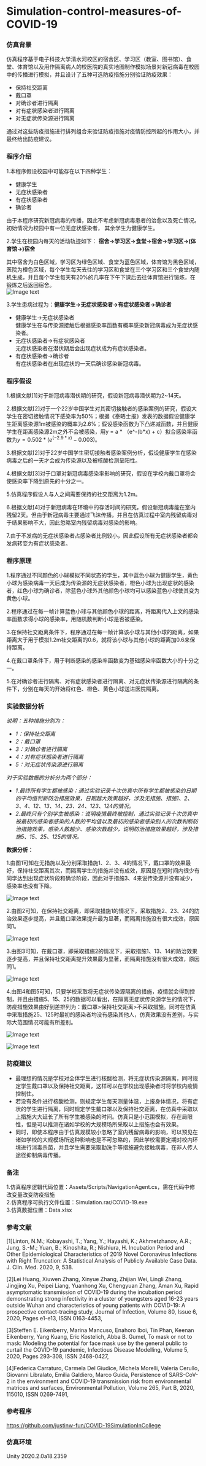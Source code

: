 # Simulation-control-measures-of-COVID-19

### 仿真背景
仿真程序基于电子科技大学清水河校区的宿舍区、学习区（教室、图书馆）、食堂、体育馆以及用作隔离病人的校医院的真实地图制作模拟场景对新冠病毒在校园中的传播进行模拟，并且设计了五种可选防疫措施分别验证防疫效果：  
+ 保持社交距离  
+ 戴口罩  
+ 对确诊者进行隔离  
+ 对有症状感染者进行隔离  
+ 对无症状传染源进行隔离  

通过对这些防疫措施进行排列组合来验证防疫措施对疫情防控所起的作用大小，并最终给出防疫建议。

### 程序介绍
1.本程序假设校园中可能存在以下四种学生：  
+ 健康学生 
+ 无症状感染者  
+ 有症状感染者  
+ 确诊者  

由于本程序研究新冠病毒的传播，因此不考虑新冠病毒患者的治愈以及死亡情况。初始情况为校园中有一位无症状感染者，
其余学生为健康学生。

2.学生在校园内每天的活动轨迹如下：
    **宿舍->学习区->食堂->宿舍->学习区->(体育馆->)宿舍**  

其中宿舍为白色区域，学习区为绿色区域、食堂为蓝色区域，体育馆为黑色区域，医院为橙色区域，每个学生每天去往的学习区和食堂在三个学习区和三个食堂内随机生成，并且每个学生每天有20%的几率在下午下课后去往体育馆进行锻炼，在锻炼之后返回宿舍。  
![Image text](https://github.com/TMITMiTmitmi/Simulation-control-measures-of-COVID-19/blob/master/image/image6.png)

3.学生患病过程为：**健康学生->无症状感染者->有症状感染者->确诊者**    
+ 健康学生->无症状感染者  
    健康学生在与传染源接触后根据感染率函数有概率感染新冠病毒成为无症状感染者。  
+ 无症状感染者->有症状感染者  
    无症状感染者在潜伏期后会出现症状成为有症状感染者。  
+ 有症状感染者->确诊者  
    有症状感染者在出现症状的一天后确诊感染新冠病毒。  

### 程序假设
1.根据文献[1]对于新冠病毒潜伏期的研究，假设新冠病毒潜伏期为2~14天。

2.根据文献[2]对于一个22岁中国学生对其密切接触者的感染案例的研究，假设大学生在密切接触情况下感染率为50%；根据《泰晤士报》发表的数据假设健康学生距离感染源1m被感染的概率为2.6%；假设感染函数为下凸递减函数，并且健康学生在距离感染源2m之外不会被感染，用y = a * （e^-(b*x) + c）拟合感染率函数为$y = 0.502 *(e^(-2.9*x) - 0.003)$。

3.根据文献[2]对于22岁中国学生密切接触者感染案例分析，假设健康学生在感染病毒之后的一天才会成为传染源以及被核酸检测呈阳性。
 
4.根据文献[3]对于口罩对新冠病毒感染率影响的研究，假设在学校内戴口罩将会使感染率下降到原先的十分之一。

5.仿真程序假设人与人之间需要保持的社交距离为1.2m。

6.根据文献[4]对于新冠病毒在环境中的存活时间的研究，假设新冠病毒能在室内残留2天。但由于新冠病毒主要通过飞沫传播，并且在仿真过程中室内残留病毒对于结果影响不大，因此忽略室内残留病毒对感染的影响。  

7.由于不发病的无症状感染者占感染者比例较小，因此假设所有无症状感染者都会发病转变为有症状感染者。  

### 程序原理
1.程序通过不同颜色的小球模拟不同状态的学生，其中蓝色小球为健康学生，黄色小球为感染病毒一天后成为传染源的无症状感染者，橙色小球为出现症状的感染者，红色小球为确诊者，除蓝色小球外其他颜色小球均可以感染蓝色小球使其变为黄色小球。  
    
2.程序通过在每一帧计算蓝色小球与其他颜色小球的距离，将距离代入上文的感染率函数求得小球的感染率，用随机数判断小球是否被感染。  

3.在保持社交距离条件下，程序通过在每一帧计算该小球与其他小球的距离，如果距离大于用于模拟1.2m社交距离的0.6，就将该小球与其他小球的距离加0.6来保持距离。  

4.在戴口罩条件下，用于判断感染的感染率函数变为基础感染率函数大小的十分之一。  

5.在对确诊者进行隔离、对有症状感染者进行隔离、对无症状传染源进行隔离的条件下，分别在每天的开始将红色、橙色、黄色小球送进医院隔离。  

### 实验数据分析
*说明：五种措施分别为：*  
+ *1：保持社交距离*    
+ *2：戴口罩*  
+ *3：对确诊者进行隔离*  
+ *4：对有症状感染者进行隔离*  
+ *5：对无症状传染源进行隔离*       

*对于实验数据的分析分为两个部分：*     
+ *1.最终所有学生都被感染：通过实验记录十次仿真中所有学生都被感染的日期的平均值判断防治措施效果，日期越大效果越好，涉及无措施、措施1、2、3、4、12、13、14、23、24、123、124的情况。*    
+ *2.最终只有个别学生被感染：说明疫情最终被控制，通过实验记录十次仿真中被最初的感染者感染的人数的平均值以及最初的感染者感染别人的次数判断防治措施效果，感染人数越少、感染次数越少，说明防治措施效果越好，涉及措施5、15、25、125的情况。*  

**数据分析：**    

   1.由图1可知在无措施以及分别采取措施1、2、3、4的情况下，戴口罩的效果最好，保持社交距离其次，而隔离学生的措施并没有成效，原因是在短时间内很少有同学达到出现症状阶段和确诊阶段，因此对于措施3、4来说传染源并没有减少，感染率也没有下降。  
   
![Image text](https://github.com/TMITMiTmitmi/Simulation-control-measures-of-COVID-19/blob/master/image/image1.png)

   2.由图2可知，在保持社交距离，即采取措施1的情况下，采取措施2、23、24的防治效果逐步提高，并且戴口罩效果提升最为显著，而隔离措施没有很大成效，原因同1。
   
![Image text](https://github.com/TMITMiTmitmi/Simulation-control-measures-of-COVID-19/blob/master/image/image2.png)

   3.由图3可知，在戴口罩，即采取措施2的情况下，采取措施1、13、14的防治效果逐步提高，并且保持社交距离提升效果最为显著，而隔离措施没有很大成效，原因同1。
   
![Image text](https://github.com/TMITMiTmitmi/Simulation-control-measures-of-COVID-19/blob/master/image/image3.png)

   4.由图4和图5可知，只要学校采取将无症状传染源隔离的措施，疫情就会得到控制，并且由措施5、15、25的数据可以看出，在隔离无症状传染源学生的情况下，防疫措施效果由好到差排列为：戴口罩>保持社交距离>不采取措施。同时在仿真中采取措施25、125时最初的感染者均没有感染其他人，仿真效果没有差别，与实际大范围情况可能有所差别。
   
![Image text](https://github.com/TMITMiTmitmi/Simulation-control-measures-of-COVID-19/blob/master/image/image4.png)

![Image text](https://github.com/TMITMiTmitmi/Simulation-control-measures-of-COVID-19/blob/master/image/image5.png)

### 防疫建议
+ 最理想的情况是学校对全体学生进行核酸检测，将无症状传染源隔离，同时规定学生戴口罩以及保持社交距离，这样可以在学校出现感染者时将学校内疫情控制住。  
+ 若没有条件进行核酸检测，则规定学生每天测量体温，上报身体情况，将有症状的学生进行隔离，同时规定学生戴口罩以及保持社交距离，在仿真中采取以上措施大大延长了所有学生被感染的时间。仿真只是小范围模拟，存在局限性，但是可以推测在诸如学校的大规模场所采取以上措施也会有效果。
+ 同时，即使本程序由于仿真规模较小忽略了室内残留病毒的影响，可以预见在诸如学校的大规模场所这种影响也是不可忽略的，因此学校需要定期对校内环境进行消毒杀菌，并且学生需要采取勤洗手等措施避免接触病毒，在非人传人途径抑制病毒传播。

### 备注
1.仿真程序逻辑代码位置：Assets/Scripts/NavigationAgent.cs，需在代码中修改变量改变防疫措施  
2.仿真程序可执行文件位置：Simulation.rar/COVID-19.exe  
3.仿真数据位置：Data.xlsx  

### 参考文献
[1]Linton, N.M.; Kobayashi, T.; Yang, Y.; Hayashi, K.; Akhmetzhanov, A.R.; Jung, S.-M.; Yuan, B.; Kinoshita, R.; 
Nishiura, H. Incubation Period and Other Epidemiological Characteristics of 2019 Novel Coronavirus Infections 
with Right Truncation: A Statistical Analysis of Publicly Available Case Data. J. Clin. Med. 2020, 9, 538.

[2]Lei Huang, Xiuwen Zhang, Xinyue Zhang, Zhijian Wei, Lingli Zhang, Jingjing Xu, Peipei Liang, Yuanhong Xu, 
Chengyuan Zhang, Aman Xu, Rapid asymptomatic transmission of COVID-19 during the incubation period 
demonstrating strong infectivity in a cluster of youngsters aged 16-23 years outside Wuhan and characteristics 
of young patients with COVID-19: A prospective contact-tracing study, Journal of Infection, Volume 80, Issue 6, 
2020, Pages e1-e13, ISSN 0163-4453,

[3]Steffen E. Eikenberry, Marina Mancuso, Enahoro Iboi, Tin Phan, Keenan Eikenberry, Yang Kuang, Eric Kostelich,
 Abba B. Gumel, To mask or not to mask: Modeling the potential for face mask use by the general public to curtail
 the COVID-19 pandemic, Infectious Disease Modelling, Volume 5, 2020, Pages 293-308, ISSN 2468-0427,  
 
[4]Federica Carraturo, Carmela Del Giudice, Michela Morelli, Valeria Cerullo, Giovanni Libralato, Emilia Galdiero, 
Marco Guida, Persistence of SARS-CoV-2 in the environment and COVID-19 transmission risk from environmental matrices
and surfaces, Environmental Pollution, Volume 265, Part B, 2020, 115010, ISSN 0269-7491,  

### 参考程序
https://github.com/justinw-fun/COVID-19SimulationInCollege

### 仿真环境
Unity 2020.2.0a18.2359

